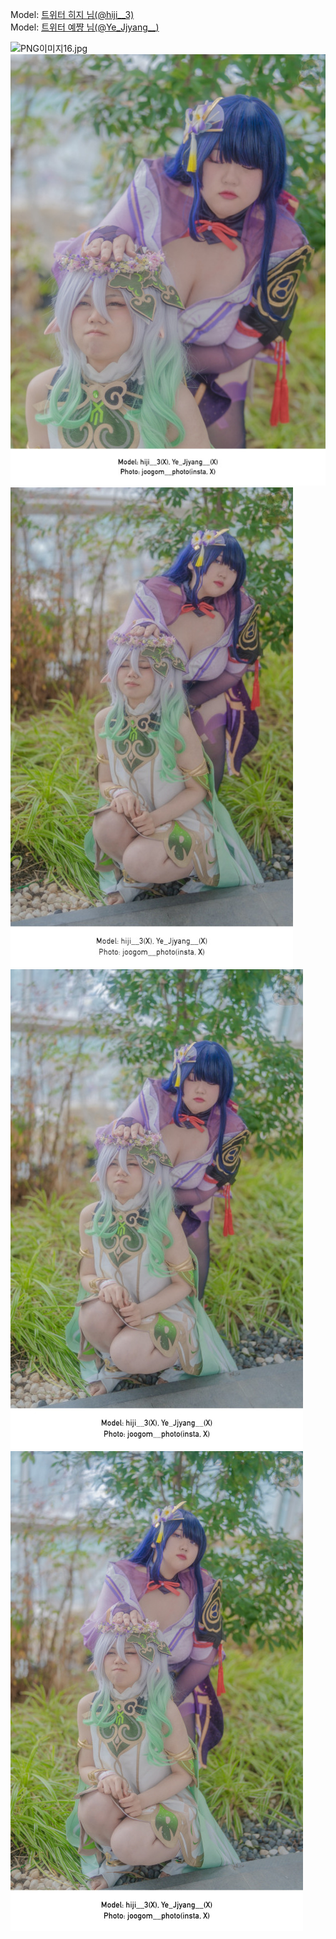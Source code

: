 ﻿---
dddd: 2024.02.18 일페
nickname: 히지+예쨩
sns_type: x
sns_id: hiji__3, Ye_Jjyang__
---

Model: <a href="https://x.com/hiji__3" target="_blank">트위터 히지 님(@hiji__3)</a>  
Model: <a href="https://x.com/Ye_Jjyang__" target="_blank">트위터 예쨩 님(@Ye_Jjyang__)</a>

![PNG이미지16.jpg](/assets/img/2024/02-18/PNG이미지16.jpg)
![IMG3081.jpg](/assets/img/2024/02-18/IMG3081.jpg)
![PNG이미지17.jpg](/assets/img/2024/02-18/PNG이미지17.jpg)
![PNG이미지18.jpg](/assets/img/2024/02-18/PNG이미지18.jpg)
![PNG이미지181.jpg](/assets/img/2024/02-18/PNG이미지181.jpg)